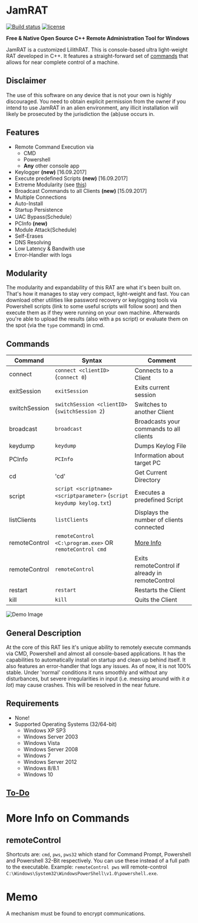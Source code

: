 # JamRAT
[![Build status](https://ci.appveyor.com/api/projects/status/0au5goobwkwhvmgu?svg=true)](https://ci.appveyor.com/project/werkamsus/lilith) [![license](https://img.shields.io/github/license/mashape/apistatus.svg)](https://github.com/werkamsus/Lilith/blob/master/LICENSE)

**Free & Native Open Source C++ Remote Administration Tool for Windows**

JamRAT is a customized LilithRAT.  This is console-based ultra light-weight RAT developed in C++. It features a straight-forward set of [commands](#commands) that allows for near complete control of a machine.

Disclaimer
---
The use of this software on any device that is not your own is highly discouraged. You need to obtain explicit permission from the owner if you intend to use JamRAT in an alien environment, any illicit installation will likely be prosecuted by the jurisdiction the (ab)use occurs in.

Features
---
* Remote Command Execution via
  * CMD
  * Powershell
  * **Any** other console app
* Keylogger **(new)** [16.09.2017]
* Execute predefined Scripts **(new)** [16.09.2017]
* Extreme Modularity (see [this](#modularity))
* Broadcast Commands to all Clients **(new)** [15.09.2017]
* Multiple Connections
* Auto-Install
* Startup Persistence
* UAC Bypass(Schedule）
* PCInfo **(new)**
* Module Attack(Schedule)
* Self-Erases
* DNS Resolving
* Low Latency & Bandwith use
* Error-Handler with logs

Modularity
---
The modularity and expandability of this RAT are what it's been built on. That's how it manages to stay very compact, light-weight and fast. You can download other utilities like password recovery or keylogging tools via Powershell scripts (link to some useful scripts will follow soon) and then execute them as if they were running on your own machine. Afterwards you're able to upload the results (also with a ps script) or evaluate them on the spot (via the `type` command) in cmd.

Commands
---
|Command|Syntax|Comment|
|-------|------|---------|
|connect|`connect <clientID>` (`connect 0`)|Connects to a Client|
|exitSession|`exitSession`|Exits current session|
|switchSession|`switchSession <clientID>` (`switchSession 2`)|Switches to another Client|
|broadcast|`broadcast`|Broadcasts your commands to all clients|
|keydump|`keydump`|Dumps Keylog File|
|PCInfo|`PCInfo`|Information about target PC|
|cd|'cd'|Get Current Directory|
|script|`script <scriptname> <scriptparameter>` (`script keydump keylog.txt`)|Executes a predefined Script|
|listClients|`listClients`|Displays the number of clients connected|
|remoteControl|`remoteControl <C:\program.exe>` OR `remoteControl cmd`|[More Info](#remotecontrol)|
|remoteControl|`remoteControl`|Exits remoteControl if already in remoteControl|
|restart|`restart`|Restarts the Client|
|kill|`kill`|Quits the Client|

  ![Demo Image](/images/demo.png)

General Description
---
At the core of this RAT lies it's unique ability to remotely execute commands via CMD, Powershell and almost all console-based applications. It has the capabilities to automatically install on startup and clean up behind itself. It also features an error-handler that logs any issues. As of now, it is not 100% stable. Under 'normal' conditions it runs smoothly and without any disturbances, but severe irregularities in input (i.e. messing around with it *a lot*) may cause crashes. This will be resolved in the near future.

Requirements
---
* None!
* Supported Operating Systems (32/64-bit)
  * Windows XP SP3
  * Windows Server 2003
  * Windows Vista
  * Windows Server 2008
  * Windows 7
  * Windows Server 2012
  * Windows 8/8.1
  * Windows 10

[To-Do](https://github.com/werkamsus/lilith/blob/master/todo.md)
---

# More Info on Commands

remoteControl
---
Shortcuts are: `cmd`, `pws`, `pws32` which stand for Command Prompt, Powershell and Powershell 32-Bit respectively. You can use these instead of a full path to the executable. Example: `remoteControl pws` will remote-control `C:\Windows\System32\WindowsPowerShell\v1.0\powershell.exe`.

# Memo

A mechanism must be found to encrypt communications.
